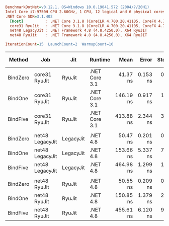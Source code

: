 ``` ini

BenchmarkDotNet=v0.12.1, OS=Windows 10.0.19041.572 (2004/?/20H1)
Intel Core i7-9750H CPU 2.60GHz, 1 CPU, 12 logical and 6 physical cores
.NET Core SDK=3.1.402
  [Host]          : .NET Core 3.1.8 (CoreCLR 4.700.20.41105, CoreFX 4.700.20.41903), X64 RyuJIT
  core31 RyuJit   : .NET Core 3.1.8 (CoreCLR 4.700.20.41105, CoreFX 4.700.20.41903), X64 RyuJIT
  net48 LegacyJit : .NET Framework 4.8 (4.8.4250.0), X64 RyuJIT
  net48 RyuJit    : .NET Framework 4.8 (4.8.4250.0), X64 RyuJIT

IterationCount=15  LaunchCount=2  WarmupCount=10  

```
|   Method |             Job |       Jit |       Runtime |      Mean |    Error |   StdDev | Ratio | RatioSD |  Gen 0 | Gen 1 | Gen 2 | Allocated |
|--------- |---------------- |---------- |-------------- |----------:|---------:|---------:|------:|--------:|-------:|------:|------:|----------:|
| BindZero |   core31 RyuJit |    RyuJit | .NET Core 3.1 |  41.37 ns | 0.153 ns | 0.224 ns |  1.00 |    0.00 |      - |     - |     - |         - |
|  BindOne |   core31 RyuJit |    RyuJit | .NET Core 3.1 | 146.19 ns | 0.917 ns | 1.372 ns |  3.54 |    0.04 | 0.0229 |     - |     - |     144 B |
| BindFive |   core31 RyuJit |    RyuJit | .NET Core 3.1 | 413.88 ns | 2.344 ns | 3.286 ns | 10.01 |    0.09 | 0.0687 |     - |     - |     432 B |
|          |                 |           |               |           |          |          |       |         |        |       |       |           |
| BindZero | net48 LegacyJit | LegacyJit |      .NET 4.8 |  50.47 ns | 0.201 ns | 0.301 ns |  1.00 |    0.00 |      - |     - |     - |         - |
|  BindOne | net48 LegacyJit | LegacyJit |      .NET 4.8 | 153.66 ns | 5.337 ns | 7.823 ns |  3.04 |    0.16 | 0.0253 |     - |     - |     160 B |
| BindFive | net48 LegacyJit | LegacyJit |      .NET 4.8 | 464.98 ns | 1.299 ns | 1.821 ns |  9.22 |    0.06 | 0.0710 |     - |     - |     449 B |
|          |                 |           |               |           |          |          |       |         |        |       |       |           |
| BindZero |    net48 RyuJit |    RyuJit |      .NET 4.8 |  50.55 ns | 0.209 ns | 0.307 ns |  1.00 |    0.00 |      - |     - |     - |         - |
|  BindOne |    net48 RyuJit |    RyuJit |      .NET 4.8 | 150.85 ns | 1.379 ns | 2.021 ns |  2.98 |    0.04 | 0.0253 |     - |     - |     160 B |
| BindFive |    net48 RyuJit |    RyuJit |      .NET 4.8 | 455.61 ns | 6.120 ns | 9.160 ns |  9.02 |    0.19 | 0.0710 |     - |     - |     449 B |
